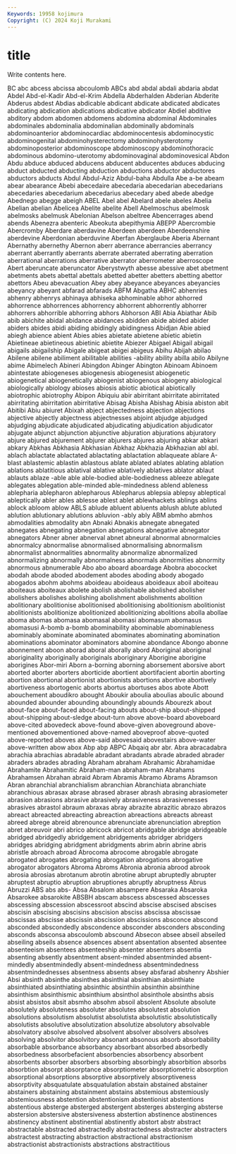 ```yaml
---
Keywords: 19958 kojimura
Copyright: (C) 2024 Koji Murakami
---
```


# title

Write contents here.



BC abc abcess abcissa abcoulomb ABCs abd abdal abdali abdaria
abdat Abdel Abd-el-Kadir Abd-el-Krim Abdella Abderhalden Abderian Abderite Abderus abdest
Abdias abdicable abdicant abdicate abdicated abdicates abdicating abdication abdications abdicative
abdicator Abdiel abditive abditory abdom abdomen abdomens abdomina abdominal Abdominales
abdominales abdominalia abdominalian abdominally abdominals abdominoanterior abdominocardiac abdominocentesis abdominocystic abdominogenital
abdominohysterectomy abdominohysterotomy abdominoposterior abdominoscope abdominoscopy abdominothoracic abdominous abdomino-uterotomy abdominovaginal abdominovesical
Abdon Abdu abduce abduced abducens abducent abducentes abduces abducing abduct
abducted abducting abduction abductions abductor abductores abductors abducts Abdul Abdul-Aziz
Abdul-baha Abdulla Abe a-be abeam abear abearance Abebi abecedaire abecedaria
abecedarian abecedarians abecedaries abecedarium abecedarius abecedary abed abede abedge Abednego
abegge abeigh ABEL Abel abel Abelard abele abeles Abelia Abelian
abelian Abelicea Abelite abelite Abell Abelmoschus abelmosk abelmosks abelmusk Abelonian
Abelson abeltree Abencerrages abend abends Abenezra abenteric Abeokuta abepithymia ABEPP
Abercrombie Abercromby Aberdare aberdavine Aberdeen aberdeen Aberdeenshire aberdevine Aberdonian aberduvine
Aberfan Aberglaube Aberia Abernant Abernathy abernethy Abernon aberr aberrance aberrancies
aberrancy aberrant aberrantly aberrants aberrate aberrated aberrating aberration aberrational aberrations
aberrative aberrator aberrometer aberroscope Abert aberuncate aberuncator Aberystwyth abesse abessive
abet abetment abetments abets abettal abettals abetted abetter abetters abetting
abettor abettors Abeu abevacuation Abey abey abeyance abeyances abeyancies abeyancy
abeyant abfarad abfarads ABFM Abgatha ABHC abhenries abhenry abhenrys abhinaya
abhiseka abhominable abhor abhorred abhorrence abhorrences abhorrency abhorrent abhorrently abhorrer
abhorrers abhorrible abhorring abhors Abhorson ABI Abia Abiathar Abib abib
abichite abidal abidance abidances abidden abide abided abider abiders abides
abidi abiding abidingly abidingness Abidjan Abie abied abiegh abience abient
Abies abies abietate abietene abietic abietin Abietineae abietineous abietinic abietite
Abiezer Abigael Abigail abigail abigails abigailship Abigale abigeat abigei abigeus
Abihu Abijah abilao Abilene abilene abiliment abilitable abilities -ability ability
abilla abilo Abilyne abime Abimelech Abineri Abingdon Abinger Abington Abinoam
Abinoem abintestate abiogeneses abiogenesis abiogenesist abiogenetic abiogenetical abiogenetically abiogenist abiogenous
abiogeny abiological abiologically abiology abioses abiosis abiotic abiotical abiotically abiotrophic
abiotrophy Abipon Abiquiu abir abirritant abirritate abirritated abirritating abirritation abirritative
Abisag Abisha Abishag Abisia abiston abit Abitibi Abiu abiuret Abixah
abject abjectedness abjection abjections abjective abjectly abjectness abjectnesses abjoint abjudge
abjudged abjudging abjudicate abjudicated abjudicating abjudication abjudicator abjugate abjunct abjunction
abjunctive abjuration abjurations abjuratory abjure abjured abjurement abjurer abjurers abjures
abjuring abkar abkari abkary Abkhas Abkhasia Abkhasian Abkhaz Abkhazia Abkhazian
abl abl. ablach ablactate ablactated ablactating ablactation ablaqueate ablare A-blast
ablastemic ablastin ablastous ablate ablated ablates ablating ablation ablations ablatitious
ablatival ablative ablatively ablatives ablator ablaut ablauts ablaze -able able
able-bodied able-bodiedness ableeze ablegate ablegates ablegation able-minded able-mindedness ablend ableness
ablepharia ablepharon ablepharous Ablepharus ablepsia ablepsy ableptical ableptically abler ables
ablesse ablest ablet ablewhackets ablings ablins ablock abloom ablow ABLS
ablude abluent abluents ablush ablute abluted ablution ablutionary ablutions abluvion
-ably ably ABM abmho abmhos abmodalities abmodality abn Abnaki Abnakis
abnegate abnegated abnegates abnegating abnegation abnegations abnegative abnegator abnegators Abner
abner abnerval abnet abneural abnormal abnormalcies abnormalcy abnormalise abnormalised abnormalising
abnormalism abnormalist abnormalities abnormality abnormalize abnormalized abnormalizing abnormally abnormalness abnormals
abnormities abnormity abnormous abnumerable Abo abo aboard aboardage Abobra abococket
abodah abode aboded abodement abodes aboding abody abogado abogados abohm
abohms aboideau aboideaus aboideaux aboil aboiteau aboiteaus aboiteaux abolete abolish
abolishable abolished abolisher abolishers abolishes abolishing abolishment abolishments abolition abolitionary
abolitionise abolitionised abolitionising abolitionism abolitionist abolitionists abolitionize abolitionized abolitionizing abolitions
abolla abollae aboma abomas abomasa abomasal abomasi abomasum abomasus abomasusi
A-bomb a-bomb abominability abominable abominableness abominably abominate abominated abominates abominating
abomination abominations abominator abominators abomine abondance Abongo abonne abonnement aboon
aborad aboral aborally abord Aboriginal aboriginal aboriginality aboriginally aboriginals aboriginary
Aborigine aborigine aborigines Abor-miri Aborn a-borning aborning aborsement aborsive abort
aborted aborter aborters aborticide abortient abortifacient abortin aborting abortion abortional
abortionist abortionists abortions abortive abortively abortiveness abortogenic aborts abortus abortuses
abos abote Abott abouchement aboudikro abought Aboukir aboulia aboulias aboulic
abound abounded abounder abounding aboundingly abounds Abourezk about about-face about-faced
about-facing abouts about-ship about-shipped about-shipping about-sledge about-turn above above-board aboveboard
above-cited abovedeck above-found above-given aboveground above-mentioned abovementioned above-named aboveproof above-quoted
above-reported aboves above-said abovesaid abovestairs above-water above-written abow abox Abp
abp ABPC Abqaiq abr abr. Abra abracadabra abrachia abrachias abradable
abradant abradants abrade abraded abrader abraders abrades abrading Abraham abraham
Abrahamic Abrahamidae Abrahamite Abrahamitic Abraham-man abraham-man Abrahams Abrahamsen Abrahan abraid
Abram Abramis Abramo Abrams Abramson Abran abranchial abranchialism abranchian Abranchiata
abranchiate abranchious abrasax abrase abrased abraser abrash abrasing abrasiometer abrasion
abrasions abrasive abrasively abrasiveness abrasivenesses abrasives abrastol abraum abraxas abray
abrazite abrazitic abrazo abrazos abreact abreacted abreacting abreaction abreactions abreacts
abreast abreed abrege abreid abrenounce abrenunciate abrenunciation abreption abret abreuvoir
abri abrico abricock abricot abridgable abridge abridgeable abridged abridgedly abridgement
abridgements abridger abridgers abridges abridging abridgment abridgments abrim abrin abrine
abris abristle abroach abroad Abrocoma abrocome abrogable abrogate abrogated abrogates
abrogating abrogation abrogations abrogative abrogator abrogators Abroma Abroms Abronia abronia
abrood abrook abrosia abrosias abrotanum abrotin abrotine abrupt abruptedly abrupter
abruptest abruptio abruption abruptiones abruptly abruptness Abrus Abruzzi ABS abs
abs- Absa Absalom absampere Absaraka Absaroka Absarokee absarokite ABSBH abscam
abscess abscessed abscesses abscessing abscession abscessroot abscind abscise abscised abscises
abscisin abscising abscisins abscision absciss abscissa abscissae abscissas abscisse abscissin
abscission abscissions absconce abscond absconded abscondedly abscondence absconder absconders absconding
absconds absconsa abscoulomb abscound Absecon absee abseil abseiled abseiling abseils
absence absences absent absentation absented absentee absenteeism absentees absenteeship absenter
absenters absentia absenting absently absentment absent-minded absentminded absent-mindedly absentmindedly absent-mindedness
absentmindedness absentmindednesses absentness absents absey absfarad abshenry Abshier Absi absinth
absinthe absinthes absinthial absinthian absinthiate absinthiated absinthiating absinthic absinthiin absinthin
absinthine absinthism absinthismic absinthium absinthol absinthole absinths absis absist absistos
absit absmho absohm absoil absolent Absolute absolute absolutely absoluteness absoluter
absolutes absolutest absolution absolutions absolutism absolutist absolutista absolutistic absolutistically absolutists
absolutive absolutization absolutize absolutory absolvable absolvatory absolve absolved absolvent absolver
absolvers absolves absolving absolvitor absolvitory absonant absonous absorb absorbability absorbable
absorbance absorbancy absorbant absorbed absorbedly absorbedness absorbefacient absorbencies absorbency absorbent
absorbents absorber absorbers absorbing absorbingly absorbition absorbs absorbtion absorpt absorptance
absorptiometer absorptiometric absorption absorptional absorptions absorptive absorptively absorptiveness absorptivity absquatulate
absquatulation abstain abstained abstainer abstainers abstaining abstainment abstains abstemious abstemiously
abstemiousness abstention abstentionism abstentionist abstentions abstentious absterge absterged abstergent absterges
absterging absterse abstersion abstersive abstersiveness abstertion abstinence abstinences abstinency abstinent
abstinential abstinently abstort abstr abstract abstractable abstracted abstractedly abstractedness abstracter
abstracters abstractest abstracting abstraction abstractional abstractionism abstractionist abstractionists abstractions abstractitious
